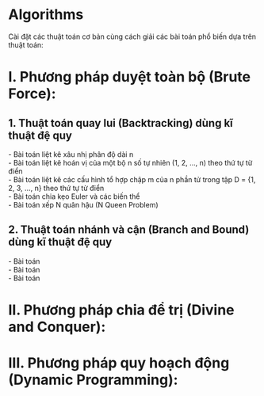 # Algorithms
Cài đặt các thuật toán cơ bản cùng cách giải các bài toán phổ biến dựa trên thuật toán: </br>
<h1>I. Phương pháp duyệt toàn bộ (Brute Force):</h1>

<h2>  1. Thuật toán quay lui (Backtracking) dùng kĩ thuật đệ quy</h2>
  - Bài toán liệt kê xâu nhị phân độ dài n <br>
  - Bài toán liệt kê hoán vị của một bộ n số tự nhiên (1, 2, ..., n) theo thứ tự từ điển <br>
  - Bài toán liệt kê các cấu hình tổ hợp chập m của n phần tử trong tập D = {1, 2, 3, ..., n} theo thứ tự từ điển <br>
  - Bài toán chia kẹo Euler và các biến thể <br>
  - Bài toán xếp N quân hậu (N Queen Problem) <br>
  
<h2>  2. Thuật toán nhánh và cận (Branch and Bound) dùng kĩ thuật đệ quy</h2>
  - Bài toán <br>
  - Bài toán <br>
  - Bài toán <br>

<h1>II. Phương pháp chia để trị (Divine and Conquer):</h1>
<h1>III. Phương pháp quy hoạch động (Dynamic Programming):</h1>
